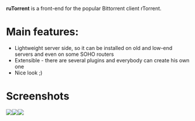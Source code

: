 **ruTorrent** is a front-end for the popular Bittorrent client rTorrent.

# Main features:
- Lightweight server side, so it can be installed on old and low-end servers and even on some SOHO routers
- Extensible - there are several plugins and everybody can create his own one
- Nice look ;)
# Screenshots
 ![](http://rutorrent.googlecode.com/svn/wiki/images/scr1_small.jpg)![](http://rutorrent.googlecode.com/svn/wiki/images/scr2_small.jpg)![](http://rutorrent.googlecode.com/svn/wiki/images/scr3_small.jpg)